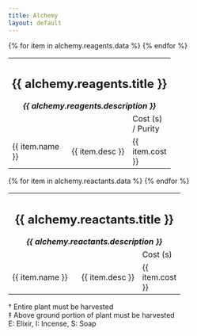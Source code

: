 ```yaml
---
title: Alchemy
layout: default
---
```


<table>
  <colgroup>
    <col style="width: 120px" />
    <col />
    <col style="width: 80px" />
  </colgroup>
  <tr>
    <th colspan="3">
      <h2> {{ alchemy.reagents.title }} </h2>
      <em> {{ alchemy.reagents.description }}</em>
    </th>
  </tr>
  <tr>
    <td class="blank"></td>
    <td class="blank"></td>
    <td class="center">Cost (s) / Purity</td>
  </tr>
  {% for item in alchemy.reagents.data %}
    <tr>
      <td>{{ item.name }}</td>
      <td>{{ item.desc }}</td>
      <td class="center">{{ item.cost }}</td>
    </tr>
  {% endfor %}
</table>

<div class="spacer-xl"></div>

<table>
  <colgroup>
    <col style="width: 140px" />
    <col />
    <col style="width: 80px" />
  </colgroup>
  <tr>
    <th colspan="3">
      <h2> {{ alchemy.reactants.title }} </h2>
      <em> {{ alchemy.reactants.description }}</em>
    </th>
  </tr>
  <tr>
    <td class="blank"></td>
    <td class="blank"></td>
    <td class="center">Cost (s)</td>
  </tr>
  {% for item in alchemy.reactants.data %}
    <tr>
      <td>{{ item.name }}</td>
      <td>{{ item.desc }}</td>
      <td>{{ item.cost }}</td>
    </tr>
  {% endfor %}
</table>

† Entire plant must be harvested  
‡ Above ground portion of plant must be harvested  
E: Elixir, I: Incense, S: Soap
